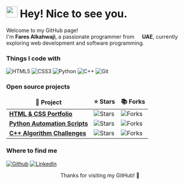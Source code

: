<h1><img src="https://emojis.slackmojis.com/emojis/images/1531849430/4246/blob-sunglasses.gif?1531849430" width="30"/> Hey! Nice to see you.</h1>

<p>Welcome to my GitHub page! <br/> I'm <b>Fares Alkahwaji</b>, a passionate programmer from <img src="https://cdn-icons-png.flaticon.com/512/197/197585.png" width="13"/> <b>UAE</b>, currently exploring web development and software programming.</p>

<h3>Things I code with</h3>
<p>
  <img alt="HTML5" src="https://img.shields.io/badge/-HTML5-E34F26?style=flat-square&logo=html5&logoColor=white" />
  <img alt="CSS3" src="https://img.shields.io/badge/-CSS3-1572B6?style=flat-square&logo=css3&logoColor=white" />
  <img alt="Python" src="https://img.shields.io/badge/-Python-3776AB?style=flat-square&logo=python&logoColor=white" />
  <img alt="C++" src="https://img.shields.io/badge/-C++-00599C?style=flat-square&logo=c%2B%2B&logoColor=white" />
  <img alt="Git" src="https://img.shields.io/badge/-Git-F05032?style=flat-square&logo=git&logoColor=white" />
</p>

<h3>Open source projects</h3>
<table>
  <thead align="center">
    <tr>
      <td><b>🎁 Project</b></td>
      <td><b>⭐ Stars</b></td>
      <td><b>📚 Forks</b></td>
    </tr>
  </thead>
  <tbody>
    <tr>
      <td><a href="https://github.com/your-username/html-css-project"><b>HTML & CSS Portfolio</b></a></td>
      <td><img alt="Stars" src="https://img.shields.io/github/stars/your-username/html-css-project?style=flat-square&labelColor=343b41"/></td>
      <td><img alt="Forks" src="https://img.shields.io/github/forks/your-username/html-css-project?style=flat-square&labelColor=343b41"/></td>
    </tr>
    <tr>
      <td><a href="https://github.com/your-username/python-project"><b>Python Automation Scripts</b></a></td>
      <td><img alt="Stars" src="https://img.shields.io/github/stars/your-username/python-project?style=flat-square&labelColor=343b41"/></td>
      <td><img alt="Forks" src="https://img.shields.io/github/forks/your-username/python-project?style=flat-square&labelColor=343b41"/></td>
    </tr>
    <tr>
      <td><a href="https://github.com/your-username/cpp-algorithms"><b>C++ Algorithm Challenges</b></a></td>
      <td><img alt="Stars" src="https://img.shields.io/github/stars/your-username/cpp-algorithms?style=flat-square&labelColor=343b41"/></td>
      <td><img alt="Forks" src="https://img.shields.io/github/forks/your-username/cpp-algorithms?style=flat-square&labelColor=343b41"/></td>
    </tr>
  </tbody>
</table>

<h3>Where to find me</h3>
<p>
  <a href="https://github.com/your-username" target="_blank"><img alt="Github" src="https://img.shields.io/badge/GitHub-%2312100E.svg?&style=for-the-badge&logo=Github&logoColor=white" /></a>
  <a href="[https://www.linkedin.com/in/Fares Alkahwaji]" target="_blank"><img alt="LinkedIn" src="https://img.shields.io/badge/linkedin-%230077B5.svg?&style=for-the-badge&logo=linkedin&logoColor=white" /></a>
</p>

<p align="center">Thanks for visiting my GitHub! 🚀</p>
